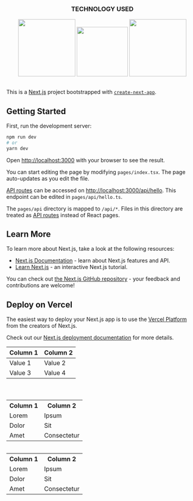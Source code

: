 
##
### 

<div align='center'>
<h3>TECHNOLOGY USED</h3>
<img src = 'https://user-images.githubusercontent.com/78583049/208113209-bfd8c0a3-e692-4580-bdd7-b51226b2abd2.svg' width = '150px' height = '150px'/>
<img src = 'https://user-images.githubusercontent.com/78583049/208115254-3b69803f-c8f0-4bf9-bb54-f57b2f817453.svg' width = '134px' height = '130px'/>
<img src = 'https://user-images.githubusercontent.com/78583049/208114006-e5689598-cc0f-4a07-88c3-4add1c8094d7.svg' width = '150px' height = '150px'/>
</div>

##

This is a [Next.js](https://nextjs.org/) project bootstrapped with [`create-next-app`](https://github.com/vercel/next.js/tree/canary/packages/create-next-app).

## Getting Started

First, run the development server:

```bash
npm run dev
# or
yarn dev
```

Open [http://localhost:3000](http://localhost:3000) with your browser to see the result.

You can start editing the page by modifying `pages/index.tsx`. The page auto-updates as you edit the file.

[API routes](https://nextjs.org/docs/api-routes/introduction) can be accessed on [http://localhost:3000/api/hello](http://localhost:3000/api/hello). This endpoint can be edited in `pages/api/hello.ts`.

The `pages/api` directory is mapped to `/api/*`. Files in this directory are treated as [API routes](https://nextjs.org/docs/api-routes/introduction) instead of React pages.

## Learn More

To learn more about Next.js, take a look at the following resources:

- [Next.js Documentation](https://nextjs.org/docs) - learn about Next.js features and API.
- [Learn Next.js](https://nextjs.org/learn) - an interactive Next.js tutorial.

You can check out [the Next.js GitHub repository](https://github.com/vercel/next.js/) - your feedback and contributions are welcome!

## Deploy on Vercel

The easiest way to deploy your Next.js app is to use the [Vercel Platform](https://vercel.com/new?utm_medium=default-template&filter=next.js&utm_source=create-next-app&utm_campaign=create-next-app-readme) from the creators of Next.js.

Check out our [Next.js deployment documentation](https://nextjs.org/docs/deployment) for more details.


| Column 1 | Column 2 | 
|----------|----------|       
| Value 1  | Value 2  |       
| Value 3  | Value 4  |       

###

<br>

<table style="float: left;">
  <tr>
    <th>Column 1</th>
    <th>Column 2</th>
  </tr>
  <tr>
    <td>Lorem</td>
    <td>Ipsum</td>
  </tr>
  <tr>
    <td>Dolor</td>
    <td>Sit</td>
  </tr>
  <tr>
    <td>Amet</td>
    <td>Consectetur</td>
  </tr>
</table>
<table style="float: left;">
  <tr>
    <th>Column 1</th>
    <th>Column 2</th>
  </tr>
  <tr>
    <td>Lorem</td>
    <td>Ipsum</td>
  </tr>
  <tr>
    <td>Dolor</td>
    <td>Sit</td>
  </tr>
  <tr>
    <td>Amet</td>
    <td>Consectetur</td>
  </tr>
</table>

